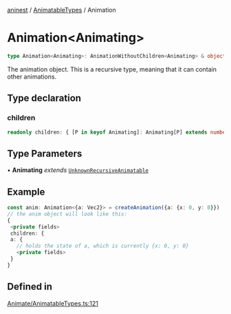 [aninest](../../index.md) / [AnimatableTypes](../index.md) / Animation

# Animation\<Animating\>

```ts
type Animation<Animating>: AnimationWithoutChildren<Animating> & object;
```

The animation object. This is a recursive type, meaning that it can 
contain other animations.

## Type declaration

### children

```ts
readonly children: { [P in keyof Animating]: Animating[P] extends number ? undefined : Animation<RecursiveAnimatable<Animating[P]>> };
```

## Type Parameters

• **Animating** *extends* [`UnknownRecursiveAnimatable`](UnknownRecursiveAnimatable.md)

## Example

```ts
const anim: Animation<{a: Vec2}> = createAnimation({a: {x: 0, y: 0}}) 
// the anim object will look like this:
{
 <private fields>
 children: {
 a: {
   // holds the state of a, which is currently {x: 0, y: 0}
   <private fields>
 }
}
```

## Defined in

[Animate/AnimatableTypes.ts:121](https://github.com/zphrs/aninest/blob/b669292333243ef725d764f354c403b2c4bde014/core/src/Animate/AnimatableTypes.ts#L121)
